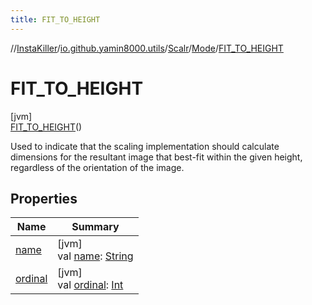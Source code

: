 ```yaml
---
title: FIT_TO_HEIGHT
---
```

//[InstaKiller](../../../../../index.html)/[io.github.yamin8000.utils](../../../index.html)/[Scalr](../../index.html)/[Mode](../index.html)/[FIT_TO_HEIGHT](index.html)



# FIT_TO_HEIGHT



[jvm]\
[FIT_TO_HEIGHT](index.html)()



Used to indicate that the scaling implementation should calculate dimensions for the resultant image that best-fit within the given height, regardless of the orientation of the image.



## Properties


| Name | Summary |
|---|---|
| [name](../../-rotation/-c-w_90/index.html#-372974862%2FProperties%2F863300109) | [jvm]<br>val [name](../../-rotation/-c-w_90/index.html#-372974862%2FProperties%2F863300109): [String](https://kotlinlang.org/api/latest/jvm/stdlib/kotlin/-string/index.html) |
| [ordinal](../../-rotation/-c-w_90/index.html#-739389684%2FProperties%2F863300109) | [jvm]<br>val [ordinal](../../-rotation/-c-w_90/index.html#-739389684%2FProperties%2F863300109): [Int](https://kotlinlang.org/api/latest/jvm/stdlib/kotlin/-int/index.html) |

